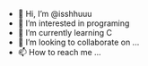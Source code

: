 - 👋 Hi, I’m @isshhuuu
- 👀 I’m interested in programing
- 🌱 I’m currently learning C
- 💞️ I’m looking to collaborate on ...
- 📫 How to reach me ...

<!---
isshhuuu/isshhuuu is a ✨ special ✨ repository because its `README.md` (this file) appears on your GitHub profile.
You can click the Preview link to take a look at your changes.
--->
